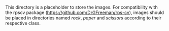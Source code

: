 This directory is a placeholder to store the images. For compatibility with the rpscv package (https://github.com/DrGFreeman/rps-cv), images should be placed in directories named *rock*, *paper* and *scissors* according to their respective class.
